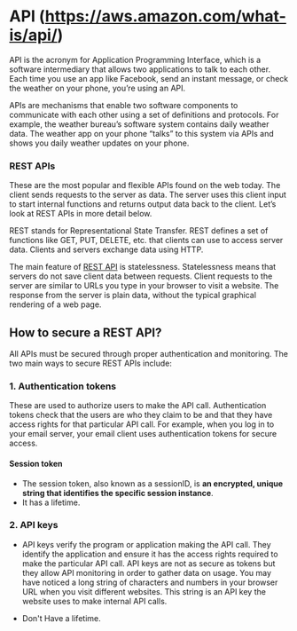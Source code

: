 # API (https://aws.amazon.com/what-is/api/)
API is the acronym for Application Programming Interface, which is a software intermediary that allows two applications to talk to each other. Each time you use an app like Facebook, send an instant message, or check the weather on your phone, you’re using an API.

APIs are mechanisms that enable two software components to communicate with each other using a set of definitions and protocols. For example, the weather bureau’s software system contains daily weather data. The weather app on your phone “talks” to this system via APIs and shows you daily weather updates on your phone.

### REST APIs

These are the most popular and flexible APIs found on the web today. The client sends requests to the server as data. The server uses this client input to start internal functions and returns output data back to the client. Let’s look at REST APIs in more detail below.

REST stands for Representational State Transfer. REST defines a set of functions like GET, PUT, DELETE, etc. that clients can use to access server data. Clients and servers exchange data using HTTP.

The main feature of [REST API](https://docs.aws.amazon.com/apigateway/latest/developerguide/http-api-vs-rest?pg=wianapi&cta=restapi) is statelessness. Statelessness means that servers do not save client data between requests. Client requests to the server are similar to URLs you type in your browser to visit a website. The response from the server is plain data, without the typical graphical rendering of a web page.

## How to secure a REST API?

All APIs must be secured through proper authentication and monitoring. The two main ways to secure REST APIs include:

### 1. Authentication tokens 

These are used to authorize users to make the API call. Authentication tokens check that the users are who they claim to be and that they have access rights for that particular API call. For example, when you log in to your email server, your email client uses authentication tokens for secure access.

#### Session token

- The session token, also known as a sessionID, is **an encrypted, unique string that identifies the specific session instance**.
- It has a lifetime.

### 2. API keys 

- API keys verify the program or application making the API call. They identify the application and ensure it has the access rights required to make the particular API call. API keys are not as secure as tokens but they allow API monitoring in order to gather data on usage. You may have noticed a long string of characters and numbers in your browser URL when you visit different websites. This string is an API key the website uses to make internal API calls.

- Don't Have a lifetime.

